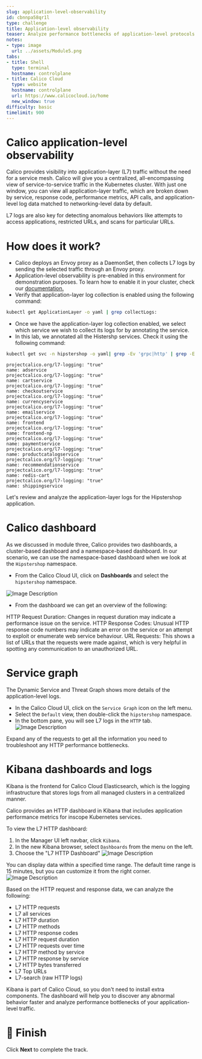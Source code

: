 ```yaml
---
slug: application-level-observability
id: cbnnpa58qr1l
type: challenge
title: Application-level observability
teaser: Analyze performance bottlenecks of application-level protocols.
notes:
- type: image
  url: ../assets/Module5.png
tabs:
- title: Shell  
  type: terminal
  hostname: controlplane
- title: Calico Cloud
  type: website
  hostname: controlplane
  url: https://www.calicocloud.io/home
  new_window: true
difficulty: basic
timelimit: 900
---
```

Calico application-level observability
===============

Calico provides visibility into application-layer (L7) traffic without the need for a service mesh. Calico will give you a centralized, all-encompassing view of service-to-service traffic in the Kubernetes cluster. With just one window, you can view all  application-layer traffic, which are broken down by service, response code, performance metrics, API calls, and application-level log data matched to networking-level data by default.

L7 logs are also key for detecting anomalous behaviors like attempts to access applications, restricted URLs, and scans for particular URLs.

How does it work?
===============

- Calico deploys an Envoy proxy as a DaemonSet, then collects L7 logs by sending the selected traffic through an Envoy proxy.
- Application-level observability is pre-enabled in this environment for demonstration purposes. To learn how to enable it in your cluster, check our [documentation.](https://docs.tigera.io/calico-cloud/visibility/elastic/l7/configure)
- Verify that application-layer log collection is enabled using the following command:
```bash
kubectl get ApplicationLayer -o yaml | grep collectLogs:
```
- Once we have the application-layer log collection enabled, we select which service we wish to collect its logs for by annotating the service.
- In this lab, we annotated all the Histershp services. Check it using the following command:
```bash
kubectl get svc -n hipstershop -o yaml| grep -Ev 'grpc|http' | grep -E 'name:|l7-logging'
```

```
projectcalico.org/l7-logging: "true"
name: adservice
projectcalico.org/l7-logging: "true"
name: cartservice
projectcalico.org/l7-logging: "true"
name: checkoutservice
projectcalico.org/l7-logging: "true"
name: currencyservice
projectcalico.org/l7-logging: "true"
name: emailservice
projectcalico.org/l7-logging: "true"
name: frontend
projectcalico.org/l7-logging: "true"
name: frontend-np
projectcalico.org/l7-logging: "true"
name: paymentservice
projectcalico.org/l7-logging: "true"
name: productcatalogservice
projectcalico.org/l7-logging: "true"
name: recommendationservice
projectcalico.org/l7-logging: "true"
name: redis-cart
projectcalico.org/l7-logging: "true"
name: shippingservice
```

Let's review and analyze the application-layer logs for the Hipstershop application.

Calico dashboard
===============
As we discussed in module three, Calico provides two dashboards, a cluster-based dashboard and a namespace-based dashboard.
In our scenario, we can use the namespace-based dashboard when we look at the `Hipstershop` namespace.

- From the Calico Cloud UI, click on **Dashboards** and select the `hipstershop` namespace.

![Image Description](../assets/l7-dashboard.png)

- From the dashboard we can get an overview of the following:

HTTP Request Duration: Changes in request duration may indicate a performance issue on the service.
HTTP Response Codes: Unusual HTTP response code numbers may indicate an error on the service or an attempt to exploit or enumerate web service behaviour.
URL Requests: This shows a list of URLs that the requests were made against, which is very helpful in spotting any communication to an unauthorized URL.

Service graph
===============
The Dynamic Service and Threat Graph shows more details of the application-level logs.

- In the Calico Cloud UI, click on the `Service Graph` icon on the left menu.
- Select the `Default` view, then double-click the `hipstershop` namespace.
- In the bottom pane, you will see L7 logs in the `HTTP` tab.
![Image Description](../assets/l7-service-graph.png)

Expand any of the requests to get all the information you need to troubleshoot any HTTP performance bottlenecks.

Kibana dashboards and logs
===============
Kibana is the frontend for Calico Cloud Elasticsearch, which is the logging infrastructure that stores logs from all managed clusters in a centralized manner.

Calico provides an HTTP dashboard in Kibana that includes application performance metrics for inscope Kubernetes services.

To view the L7 HTTP dashboard:
1. In the Manager UI left navbar, click `Kibana`.
2. In the new Kibana browser, select `Dashboards` from the menu on the left.
3. Choose the "L7 HTTP Dashboard"
![Image Description](../assets/l7-kibana-1.png)

You can display data within a specified time range. The default time range is 15 minutes, but you can customize it from the right corner.
![Image Description](../assets/l7-kibana-2.png)

Based on the HTTP request and response data, we can analyze the following:
- L7 HTTP requests
- L7 all services
- L7 HTTP duration
- L7 HTTP methods
- L7 HTTP response codes
- L7 HTTP request duration
- L7 HTTP requests over time
- L7 HTTP method by service
- L7 HTTP response by service
- L7 HTTP bytes transferred
- L7 Top URLs
- L7-search (raw HTTP logs)

Kibana is part of Calico Cloud, so you don't need to install extra components. The dashboard will help you to discover any abnormal behavior faster and analyze performance bottlenecks of your application-level traffic.

🏁 Finish
=========
Click **Next** to complete the track.

